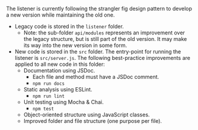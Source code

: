 The listener is currently following the strangler fig design pattern to develop a new version while maintaining the old one.

* Legacy code is stored in the `listener` folder.
    - Note: the sub-folder `api/modules` represents an improvement over the legacy structure,
      but is still part of the old version. It may make its way into the new version in some form.
* New code is stored in the `src` folder. The entry-point for running the listener is `src/server.js`.
  The following best-practice improvements are applied to all new code in this folder:
    - Documentation using JSDoc.
        * Each file and method must have a JSDoc comment.
        * `npm run docs`
    - Static analysis using ESLint.
        * `npm run lint`
    - Unit testing using Mocha & Chai.
        * `npm test`
    - Object-oriented structure using JavaScript classes.
    - Improved folder and file structure (one purpose per file).
